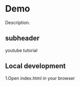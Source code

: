 # Demo

Description.


## subheader

youtube tutorial

## Local development

1.Open index.html in your browser